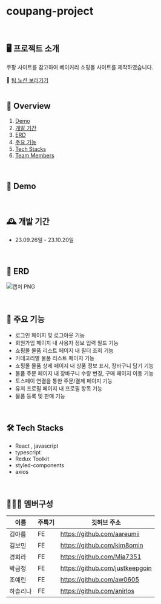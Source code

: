 # coupang-project
<br>


## 🖥️ 프로젝트 소개
쿠팡 사이트를 참고하여 베이커리 쇼핑몰 사이트를 제작하였습니다.

🔗 [팀 노션 보러가기](https://www.notion.so/2-2beda882eb9c434ebd8022a0e21ad20c)  
<br>

## 📜 Overview 
1. [Demo](#id-section1)
2. [개발 기간](#id-section2)
3. [ERD](#id-section3)
4. [주요 기능](#id-section4)
5. [Tech Stacks](#id-section5)
6. [Team Members](#id-section6)

<br>

<div id='id-section1'/>

## 📀 Demo

<br>

<div id='id-section2'/>
  
## 🕰️ 개발 기간
* 23.09.26일 - 23.10.20일


<br>

<div id='id-section3'/>

## 🎨 ERD
![캡처 PNG](https://github.com/aareumii/coupang-project/assets/130023446/51c62795-8cdb-4f4a-a5cd-68835591a89a)


<br>
<div id='id-section4'/>
  
## 📌 주요 기능
 - 로그인 페이지 및 로그아웃 기능
 - 회원가입 페이지 내 사용자 정보 입력 필드 기능
 - 쇼핑몰 물품 리스트 페이지 내 필터 조회 기능
 - 카테고리별 물품 리스트 페이지 기능 
 - 쇼핑몰 물품 상세 페이지 내 상품 정보 표시, 장바구니 담기 기능
 - 물품 주문 페이지 내 장바구니 수량 변경, 구매 페이지 이동 기능 
 - 토스페이 연결을 통한 주문/결제 페이지 기능
 - 유저 프로필 페이지 내 프로필 항목 기능
 - 물품 등록 및 판매 기능 
<br>

<div id='id-section5'/>

## 🛠 Tech Stacks

- React , javascript
- typescript
- Redux Toolkit
- styled-components
- axios

<br>




<div id='id-section6'/>

## 🧑‍🤝‍🧑 멤버구성


|이름|주특기|깃허브 주소|
|---|---|---|
|김아름|FE|<https://github.com/aareumii>|
|김보민|FE|<https://github.com/kim8omin>|
|경희라|FE|<https://github.com/Mia7351>|
|박금정|FE|<https://github.com/justkeepgoin>|
|조예린|FE|<https://github.com/aw0605>|
|하솔리나|FE|<https://github.com/anirlos>|
